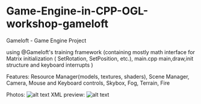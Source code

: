 # Game-Engine-in-CPP-OGL-workshop-gameloft
Gameloft - Game Engine Project

using @Gameloft's training framework (containing mostly math interface for Matrix initialization ( SetRotation, SetPosition, etc.), main.cpp main,draw,init structure and keyboard interrupts )

Features: Resource Manager(models, textures, shaders), Scene Manager, Camera, Mouse and Keyboard controls, Skybox, Fog, Terrain, Fire

Photos:
![alt text](https://imgur.com/undefined.png)
XML preview:
![alt text](https://imgur.com/waueH6h.png)

